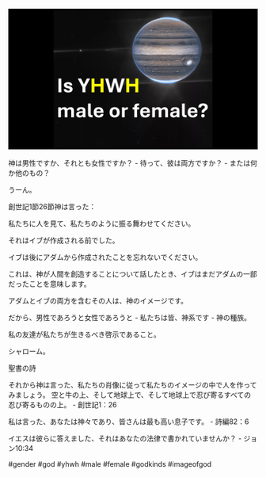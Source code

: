 ![Video cover image](../cover.jpg)

神は男性ですか、それとも女性ですか？ - 待って、彼は両方ですか？ - または何か他のもの？

うーん。

創世記1節26節神は言った：

私たちに人を見て、私たちのように振る舞わせてください。

それはイブが作成される前でした。

イブは後にアダムから作成されたことを忘れないでください。

これは、神が人間を創造することについて話したとき、イブはまだアダムの一部だったことを意味します。

アダムとイブの両方を含むその人は、神のイメージです。

だから、男性であろうと女性であろうと - 私たちは皆、神系です - 神の種族。

私の友達が私たちが生きるべき啓示であること。

シャローム。

聖書の詩

それから神は言った、私たちの肖像に従って私たちのイメージの中で人を作ってみましょう。 空と牛の上、そして地球上で、そして地球上で忍び寄るすべての忍び寄るものの上。 - 創世記1：26

私は言った、あなたは神々であり、皆さんは最も高い息子です。 - 詩編82：6

イエスは彼らに答えました、それはあなたの法律で書かれていませんか？ - ジョン10:34

#gender #god #yhwh #male #female #godkinds #imageofgod